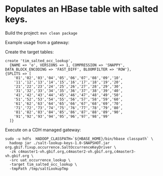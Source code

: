 # Populates an HBase table with salted keys.

Build the project: `mvn clean package`

Example usage from a gateway:

Create the target tables:

```
create 'tim_salted_occ_lookup',
  {NAME => 'o', VERSIONS => 1, COMPRESSION => 'SNAPPY', DATA_BLOCK_ENCODING => 'FAST_DIFF', BLOOMFILTER => 'ROW'},
{SPLITS => [
    '01','02','03','04','05','06','07','08','09','10',
    '11','12','13','14','15','16','17','18','19','20',
    '21','22','23','24','25','26','27','28','29','30',
    '31','32','33','34','35','36','37','38','39','40',
    '41','42','43','44','45','46','47','48','49','50',
    '51','52','53','54','55','56','57','58','59','60',
    '61','62','63','64','65','66','67','68','69','70',
    '71','72','73','74','75','76','77','78','79','80',
    '81','82','83','84','85','86','87','88','89','90',
    '91','92','93','94','95','96','97','98','99'
  ]}
```

Execute on a CDH managed gateway:

```
sudo -u hdfs  HADOOP_CLASSPATH=`${HBASE_HOME}/bin/hbase classpath` \
  hadoop jar ./salt-lookup-keys-1.0-SNAPSHOT.jar org.gbif.fixup.occurrence.SaltOccurrenceKeyDriver \
  -zk c4master1-vh.gbif.org,c4master2-vh.gbif.org,c4master3-vh.gbif.org \
  -src uat_occurrence_lookup \
  -target tim_salted_occ_lookup \
  -tmpPath /tmp/saltLookupTmp
```

